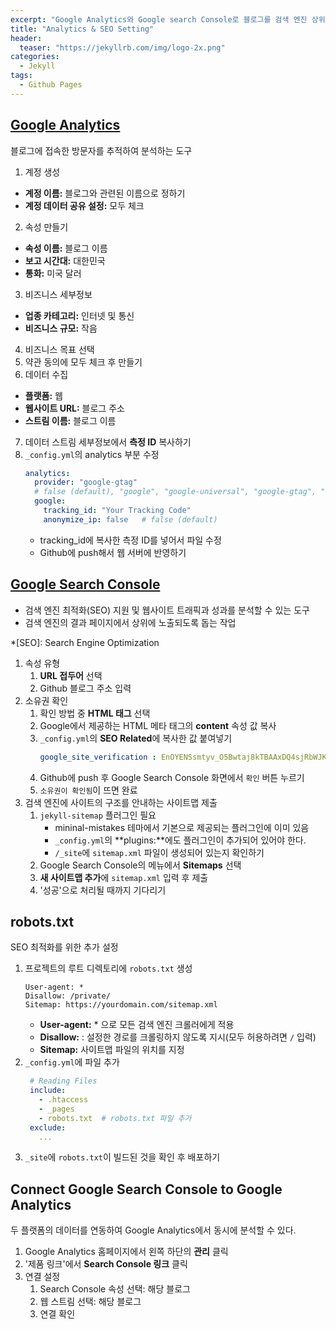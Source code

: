 ```yaml
---
excerpt: "Google Analytics와 Google search Console로 블로그를 검색 엔진 상위에 노출시키고 방문자 분석하기"
title: "Analytics & SEO Setting"
header:
  teaser: "https://jekyllrb.com/img/logo-2x.png"
categories:
  - Jekyll
tags:
  - Github Pages
---
```


## <a href="https://analytics.google.com/analytics/web/provision/?authuser=0#/provision" target="_blank">Google Analytics</a>

블로그에 접속한 방문자를 추적하여 분석하는 도구

1. 계정 생성
  - **계정 이름:** 블로그와 관련된 이름으로 정하기
  - **계정 데이터 공유 설정:** 모두 체크
2. 속성 만들기
  - **속성 이름:** 블로그 이름
  - **보고 시간대:** 대한민국
  - **통화:** 미국 달러
3. 비즈니스 세부정보
  - **업종 카테고리:** 인터넷 및 통신
  - **비즈니스 규모:** 작음
4. 비즈니스 목표 선택
5. 약관 동의에 모두 체크 후 만들기
6. 데이터 수집
  - **플랫폼:** 웹
  - **웹사이트 URL:** 블로그 주소
  - **스트림 이름:** 블로그 이름
7. 데이터 스트림 세부정보에서 **측정 ID** 복사하기
8. `_config.yml`의 analytics 부분 수정
    ```yml
    analytics:
      provider: "google-gtag"
      # false (default), "google", "google-universal", "google-gtag", "custom"
      google:
        tracking_id: "Your Tracking Code"
        anonymize_ip: false   # false (default)
    ```
    - tracking_id에 복사한 측정 ID를 넣어서 파일 수정
    - Github에 push해서 웹 서버에 반영하기

## <a href="https://search.google.com/search-console/welcome?hl=ko&utm_source=wmx&utm_medium=deprecation-pane&utm_content=home" target="_blank">Google Search Console</a>

- 검색 엔진 최적화(SEO) 지원 및 웹사이트 트래픽과 성과를 분석할 수 있는 도구
- 검색 엔진의 결과 페이지에서 상위에 노출되도록 돕는 작업

*[SEO]: Search Engine Optimization

1. 속성 유형
   1. **URL 접두어** 선택
   2. Github 블로그 주소 입력
2. 소유권 확인
   1. 확인 방법 중 **HTML 태그** 선택
   2. Google에서 제공하는 HTML 메타 태그의 **content** 속성 값 복사
   3. `_config.yml`의 **SEO Related**에 복사한 값 붙여넣기
       ```yml
       google_site_verification : EnOYENSsmtyv_O5Bwtaj8kTBAAxDQ4sjRbWJKT8tYjs
       ```
   4. Github에 push 후 Google Search Console 화면에서 `확인` 버튼 누르기
   5. `소유권이 확인됨`이 뜨면 완료
3. 검색 엔진에 사이트의 구조를 안내하는 사이트맵 제출
   1. `jekyll-sitemap` 플러그인 필요
      - mininal-mistakes 테마에서 기본으로 제공되는 플러그인에 이미 있음
      - `_config.yml`의 **plugins:**에도 플러그인이 추가되어 있어야 한다.
      - `/_site`에 `sitemap.xml` 파일이 생성되어 있는지 확인하기
   2. Google Search Console의 메뉴에서 **Sitemaps** 선택
   3. **새 사이트맵 추가**에 `sitemap.xml` 입력 후 제출
   4. '성공'으로 처리될 때까지 기다리기

## robots.txt

SEO 최적화를 위한 추가 설정

1. 프로젝트의 루트 디렉토리에 `robots.txt` 생성
    ```
    User-agent: *
    Disallow: /private/
    Sitemap: https://yourdomain.com/sitemap.xml
    ```
    - **User-agent:** \* 으로 모든 검색 엔진 크롤러에게 적용
    - **Disallow:** : 설정한 경로를 크롤링하지 않도록 지시(모두 허용하려면 `/` 입력)
    - **Sitemap:** 사이트맵 파일의 위치를 지정
2. `_config.yml`에 파일 추가   
    ```yml
     # Reading Files
     include:
       - .htaccess
       - _pages
       - robots.txt  # robots.txt 파일 추가
     exclude:
       ...
    ```
3. `_site`에 `robots.txt`이 빌드된 것을 확인 후 배포하기

## Connect Google Search Console to Google Analytics

두 플랫폼의 데이터를 연동하여 Google Analytics에서 동시에 분석할 수 있다.

1. Google Analytics 홈페이지에서 왼쪽 하단의 **관리** 클릭
2. '제품 링크'에서 **Search Console 링크** 클릭
3. 연결 설정
   1. Search Console 속성 선택: 해당 블로그
   2. 웹 스트림 선택: 해당 블로그
   3. 연결 확인